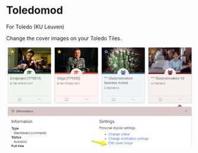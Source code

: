 # Toledomod

For Toledo (KU Leuven)

Change the cover images on your Toledo Tiles.

![Screenshot](Screenshot.png)
